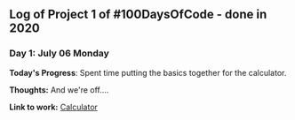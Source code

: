 ## Log of Project 1 of #100DaysOfCode - done in 2020

### Day 1: July 06 Monday

**Today's Progress**: Spent time putting the basics together for the calculator.

**Thoughts:** And we're off....

**Link to work:** [Calculator](https://github.com/Bren08/calculator.git)